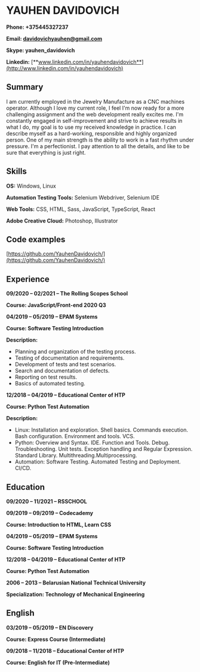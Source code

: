# YAUHEN DAVIDOVICH

**Phone: +375445327237**

**Email: davidovichyauhen@gmail.com**

**Skype: yauhen\_davidovich**

**Linkedin:** [**www.linkedin.com/in/yauhendavidovich**](http://www.linkedin.com/in/yauhendavidovich)

## Summary

I am currently employed in the Jewelry Manufacture as a CNC machines operator. Although I love my current role, I feel I&#39;m now ready for a more challenging assignment and the web development really excites me.
I'm constantly engaged in self-improvement and strive to achieve results in what I do, my goal is to use my received knowledge in practice. I can describe myself as a hard-working, responsible and highly organized person. One of my main strength is the ability to work in a fast rhythm under pressure. I&#39;m a perfectionist. I pay attention to all the details, and like to be sure that everything is just right.

## Skills

**OS:** Windows, Linux

**Automation Testing Tools:** Selenium Webdriver, Selenium IDE

**Web Tools:** CSS, HTML, Sass, JavaScript, TypeScript, React

**Adobe Creative Cloud:** Photoshop, Illustrator

## Code examples

[https://github.com/YauhenDavidovich/](https://github.com/YauhenDavidovich/)

## Experience

**09/2020 – 02/2021 – The Rolling Scopes School**

**Course: JavaScript/Front-end 2020 Q3**

**04/2019 – 05/2019 – EPAM Systems**

**Course: Software Testing Introduction**

**Description:**

- Planning and organization of the testing process.
- Testing of documentation and requirements.
- Development of tests and test scenarios.
- Search and documentation of defects.
- Reporting on test results.
- Basics of automated testing.

**12/2018 – 04/2019 – Educational Center of HTP**

**Course: Python Test Automation**

**Description:**

- Linux: Installation and exploration. Shell basics. Commands execution. Bash configuration. Environment and tools. VCS.
- Python: Overview and Syntax. IDE. Function and Tools. Debug. Troubleshooting. Unit tests. Exception handling and Regular Expression. Standard Library. Multithreading.Multiprocessing.
- Automation: Software Testing. Automated Testing and Deployment. CI/CD.

## Education

**09/2020 – 11/2021 – RSSCHOOL**

**09/2019 – 09/2019 – Codecademy**

**Course: Introduction to HTML, Learn CSS**

**04/2019 – 05/2019 – EPAM Systems**

**Course: Software Testing Introduction**

**12/2018 – 04/2019 – Educational Center of HTP**

**Course: Python Test Automation**

**2006 – 2013 – Belarusian National Technical University**

**Specialization: Technology of Mechanical Engineering**

## English

**03/2019 – 05/2019 – EN Discovery**

**Course: Express Course (Intermediate)**

**09/2018 – 11/2018 – Educational Center of HTP**

**Course: English for IT (Pre-Intermediate)**